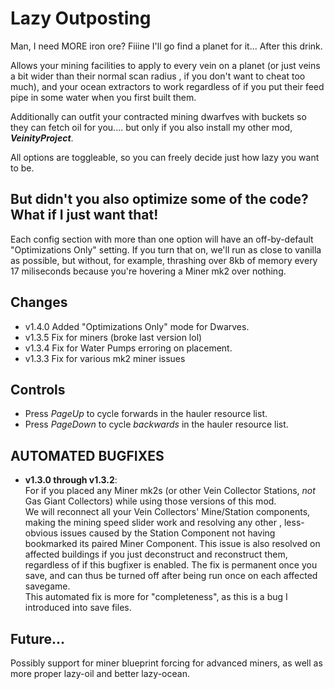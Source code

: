 # Lazy Outposting
Man, I need MORE iron ore? Fiiine I'll go find a planet for it... After this drink.

Allows your mining facilities to apply to every vein on a planet (or just veins a bit wider than their normal scan radius
, if you don't want to cheat too much), and your ocean extractors to work regardless of if you put their feed pipe in some
water when you first built them.

Additionally can outfit your contracted mining dwarfves with buckets so they can fetch oil for you....
but only if you also install my other mod, ***VeinityProject***.

All options are toggleable, so you can freely decide just how lazy you want to be.

## But didn't you also optimize some of the code? What if I just want that!

Each config section with more than one option will have an off-by-default "Optimizations Only" setting.
If you turn that on, we'll run as close to vanilla as possible, but without, for example, thrashing over 8kb of memory every
17 miliseconds because you're hovering a Miner mk2 over nothing.

## Changes

- v1.4.0 Added "Optimizations Only" mode for Dwarves.
- v1.3.5 Fix for miners (broke last version lol)
- v1.3.4 Fix for Water Pumps erroring on placement.
- v1.3.3 Fix for various mk2 miner issues

## Controls
- Press *PageUp* to cycle forwards in the hauler resource list.
- Press *PageDown* to cycle *backwards* in the hauler resource list.

## AUTOMATED BUGFIXES
- **v1.3.0 through v1.3.2**:<br />
For if you placed any Miner mk2s (or other Vein Collector Stations, *not* Gas Giant Collectors) while using those versions of this mod.<br />
We will reconnect all your Vein Collectors' Mine/Station components, making the mining speed slider work and resolving any other
, less-obvious issues caused by the Station Component not having bookmarked its paired Miner Component.
This issue is also resolved on affected buildings if you just deconstruct and reconstruct them, regardless of if this bugfixer is enabled.
The fix is permanent once you save, and can thus be turned off after being run once on each affected savegame.<br />
This automated fix is more for "completeness", as this is a bug I introduced into save files.

## Future...
Possibly support for miner blueprint forcing for advanced miners, as well as more proper lazy-oil and better lazy-ocean.